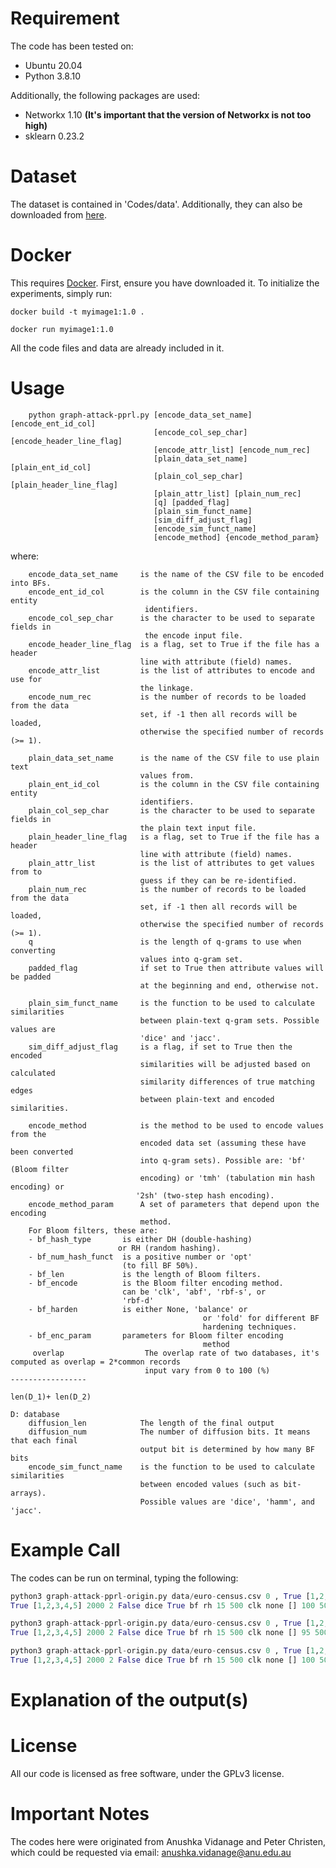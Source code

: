# Requirement
The code has been tested on:
- Ubuntu 20.04
- Python 3.8.10

Additionally, the following packages are used: 
- Networkx 1.10 **(It's important that the version of Networkx is not too high)**
- sklearn 0.23.2

# Dataset
The dataset is contained in 'Codes/data'.
Additionally, they can also be downloaded from [here](https://github.com/youzheheng/2022_PoPETS/tree/main/Codes/data).
# Docker
This requires [Docker](https://www.docker.com/). First, ensure you have downloaded it. To initialize the experiments, simply run:
```docker
docker build -t myimage1:1.0 .

docker run myimage1:1.0
```
All the code files and data are already included in it.

# Usage 
        python graph-attack-pprl.py [encode_data_set_name] [encode_ent_id_col]
                                    [encode_col_sep_char] [encode_header_line_flag]
                                    [encode_attr_list] [encode_num_rec]
                                    [plain_data_set_name] [plain_ent_id_col]
                                    [plain_col_sep_char] [plain_header_line_flag]
                                    [plain_attr_list] [plain_num_rec]
                                    [q] [padded_flag]
                                    [plain_sim_funct_name]
                                    [sim_diff_adjust_flag]
                                    [encode_sim_funct_name]
                                    [encode_method] {encode_method_param}
                                    
 where:

        encode_data_set_name     is the name of the CSV file to be encoded into BFs.
        encode_ent_id_col        is the column in the CSV file containing entity
                                  identifiers.
        encode_col_sep_char      is the character to be used to separate fields in
                                  the encode input file.
        encode_header_line_flag  is a flag, set to True if the file has a header
                                 line with attribute (field) names.
        encode_attr_list         is the list of attributes to encode and use for
                                 the linkage.
        encode_num_rec           is the number of records to be loaded from the data
                                 set, if -1 then all records will be loaded,
                                 otherwise the specified number of records (>= 1).

        plain_data_set_name      is the name of the CSV file to use plain text
                                 values from.
        plain_ent_id_col         is the column in the CSV file containing entity
                                 identifiers.
        plain_col_sep_char       is the character to be used to separate fields in
                                 the plain text input file.
        plain_header_line_flag   is a flag, set to True if the file has a header
                                 line with attribute (field) names.
        plain_attr_list          is the list of attributes to get values from to
                                 guess if they can be re-identified.
        plain_num_rec            is the number of records to be loaded from the data
                                 set, if -1 then all records will be loaded,
                                 otherwise the specified number of records (>= 1).
        q                        is the length of q-grams to use when converting
                                 values into q-gram set.
        padded_flag              if set to True then attribute values will be padded
                                 at the beginning and end, otherwise not.

        plain_sim_funct_name     is the function to be used to calculate similarities
                                 between plain-text q-gram sets. Possible values are
                                 'dice' and 'jacc'.
        sim_diff_adjust_flag     is a flag, if set to True then the encoded
                                 similarities will be adjusted based on calculated
                                 similarity differences of true matching edges
                                 between plain-text and encoded similarities.
        
        encode_method            is the method to be used to encode values from the
                                 encoded data set (assuming these have been converted
                                 into q-gram sets). Possible are: 'bf' (Bloom filter
                                 encoding) or 'tmh' (tabulation min hash encoding) or
                                '2sh' (two-step hash encoding).
        encode_method_param      A set of parameters that depend upon the encoding
                                 method.
        For Bloom filters, these are:
        - bf_hash_type       is either DH (double-hashing)
                            or RH (random hashing).
        - bf_num_hash_funct  is a positive number or 'opt'
                             (to fill BF 50%).
        - bf_len             is the length of Bloom filters.
        - bf_encode          is the Bloom filter encoding method.
                             can be 'clk', 'abf', 'rbf-s', or
                             'rbf-d'
        - bf_harden          is either None, 'balance' or
                                               or 'fold' for different BF
                                               hardening techniques.
        - bf_enc_param       parameters for Bloom filter encoding
                                               method 
         overlap                  The overlap rate of two databases, it's computed as overlap = 2*common records
                                  input vary from 0 to 100 (%)                                  -----------------
                                                                                               len(D_1)+ len(D_2)
                                                                                                D: database
        diffusion_len            The length of the final output
        diffusion_num            The number of diffusion bits. It means that each final 
                                 output bit is determined by how many BF bits
        encode_sim_funct_name    is the function to be used to calculate similarities
                                 between encoded values (such as bit-arrays).
                                 Possible values are 'dice', 'hamm', and 'jacc'.

# Example Call
The codes can be run on terminal, typing the following:
```python
python3 graph-attack-pprl-origin.py data/euro-census.csv 0 , True [1,2,3,4,5] 2000 data/euro-census.csv 0 , 
True [1,2,3,4,5] 2000 2 False dice True bf rh 15 500 clk none [] 100 500 5 dice
```
```python
python3 graph-attack-pprl-origin.py data/euro-census.csv 0 , True [1,2,3,4,5] 2000 data/euro-census.csv 0 , 
True [1,2,3,4,5] 2000 2 False dice True bf rh 15 500 clk none [] 95 500 10 dice
```
```python
python3 graph-attack-pprl-origin.py data/euro-census.csv 0 , True [1,2,3,4,5] 2000 data/euro-census.csv 0 , 
True [1,2,3,4,5] 2000 2 False dice True bf rh 15 500 clk none [] 100 500 1 dice
```
# Explanation of the output(s)


# License
All our code is licensed as free software, under the GPLv3 license.
 
# Important Notes
The codes here were originated from Anushka Vidanage and Peter Christen, which could be requested via email: anushka.vidanage@anu.edu.au
